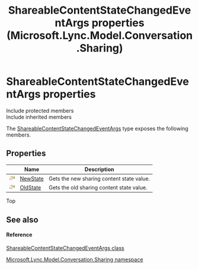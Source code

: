 ﻿---
title: ShareableContentStateChangedEventArgs properties (Microsoft.Lync.Model.Conversation.Sharing)
TOCTitle: ShareableContentStateChangedEventArgs properties
ms:assetid: Properties.T:Microsoft.Lync.Model.Conversation.Sharing.ShareableContentStateChangedEventArgs_DI_3_UC_OCS14MrefLyncWPF
ms:mtpsurl: https://msdn.microsoft.com/en-us/library/microsoft.lync.model.conversation.sharing.shareablecontentstatechangedeventargs_di_3_uc_ocs14mreflyncwpf_properties(v=office.15)
ms:contentKeyID: 48594013
ms.date: 07/28/2014
mtps_version: v=office.15
---

# ShareableContentStateChangedEventArgs properties

Include protected members  
Include inherited members  

The [ShareableContentStateChangedEventArgs](shareablecontentstatechangedeventargs-class-microsoft-lync-model-conversation-sharing_2.md) type exposes the following members.

## Properties

<table>
<thead>
<tr class="header">
<th> </th>
<th>Name</th>
<th>Description</th>
</tr>
</thead>
<tbody>
<tr class="odd">
<td><img src="images/JJ275421.pubproperty(Office.15).gif" title="Public property" alt="Public property" /></td>
<td><a href="shareablecontentstatechangedeventargs-newstate-property-microsoft-lync-model-conversation-sharing_2.md">NewState</a></td>
<td>Gets the new sharing content state value.</td>
</tr>
<tr class="even">
<td><img src="images/JJ275421.pubproperty(Office.15).gif" title="Public property" alt="Public property" /></td>
<td><a href="shareablecontentstatechangedeventargs-oldstate-property-microsoft-lync-model-conversation-sharing_2.md">OldState</a></td>
<td>Gets the old sharing content state value.</td>
</tr>
</tbody>
</table>


Top

## See also

#### Reference

[ShareableContentStateChangedEventArgs class](shareablecontentstatechangedeventargs-class-microsoft-lync-model-conversation-sharing_2.md)

[Microsoft.Lync.Model.Conversation.Sharing namespace](microsoft-lync-model-conversation-sharing-namespace_2.md)

